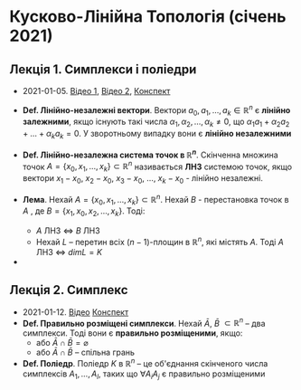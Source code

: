 # Кусково-Лінійна Топологія (січень 2021)

## Лекція 1. Симплекси і поліедри
- 2021-01-05.
[Відео 1](https://youtube.com/watch?v=L0VvA4gL5Es),
[Відео 2](https://www.youtube.com/watch?v=hCzaDl4bOkA),
[Конспект](./pl_topology/lecture_1.pdf)

- **Def. Лінійно-незалежні вектори**.
Вектори $a_{0}, a_{1}, \ldots, a_{k} \in \mathbb{R}^n$ є **лінійно залежними**, якщо існують такі числа $\alpha_{1}, \alpha_{2}, \ldots, \alpha_{k} \neq 0$, що $\alpha_{1}a_{1}+\alpha_{2}a_{2}+\ldots+\alpha_{k} a_{k}=0$.
У зворотньому випадку вони є **лінійно незалежними**

- **Def. Лінійно-незалежна система точок в $\mathbb{R}^{n}$**.
Скінченна множина точок $A=\left\{x_{0}, x_{1}, \ldots, x_{k}\right\} \subset \mathbb{R}^{n}$ називається **ЛНЗ** системою точок, якщо вектори $x_{1} - x_{0}$, $x_{2} - x_{0}$, $x_{3} - x_{0}$, $\ldots$, $x_{k} - x_{0}$ - лінійно незалежні.

- **Лема**. 
Нехай $A=\left\{x_{0}, x_{1}, \ldots, x_{k}\right\} \subset \mathbb{R}^{n}$.
Нехай $B$ - перестановка точок в $A$ , де $B = \left\{x_{1}, x_{0}, x_{2}, \ldots, x_{k}\right\}$. Тоді:
  - $A$ ЛНЗ $\Leftrightarrow$ $B$ ЛНЗ
  - Нехай $L$ – перетин всіх $(n-1)$-площин в $\mathbb{R}^{n}$, які містять $A$. Тоді $A$ ЛНЗ  $\Leftrightarrow$ $dimL=K$
- 

##  Лекція 2. Симплекс
- 2021-01-12.
[Відео](https://www.youtube.com/watch?v=Plqci0HNgvo)
[Конспект](./pl_topology/lecture_2.pdf)
- **Def. Правильно розміщені симплекси**. Нехай $\bar{A}$, $\bar{B}$ $\subset \mathbb{R}^{n}$ – два симплекси. Тоді вони є **правильно розміщеними**, якщо:
  - або $\bar{A} \cap \bar{B}=\varnothing$
  - або $\bar{A} \cap \bar{B}$ – спільна грань
- **Def. Поліедр**. Поліедр $K$ в $\mathbb{R}^{n}$ – це об'єднання скінченого числа симплексів $A_{1}, \ldots, A_{l}$, таких що $\forall A_{i} A_{j}$ є правильно розміщеними
